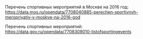 Перечень спортивных мероприятий в Москве на 2016 год:
https://data.mos.ru/opendata/7708040885-perechen-sportivnyh-meropriyatiy-v-moskve-na-2016-god

Перечень спортивных мероприятий:
https://data.gov.ru/opendata/7708308010-listofsportingevents
